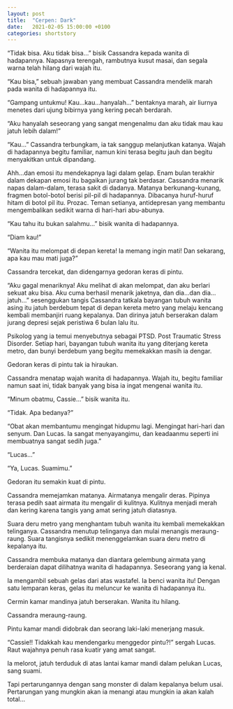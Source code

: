 ```yaml
---
layout: post
title:  "Cerpen: Dark"
date:   2021-02-05 15:00:00 +0100
categories: shortstory
---
```



“Tidak bisa. Aku tidak bisa…” bisik Cassandra kepada wanita di hadapannya. Napasnya terengah, rambutnya kusut masai, dan segala warna telah hilang dari wajah itu.

 “Kau bisa,” sebuah jawaban yang membuat Cassandra mendelik marah pada wanita di hadapannya itu.

“Gampang untukmu! Kau…kau…hanyalah…” bentaknya marah, air liurnya menetes dari ujung bibirnya yang kering pecah berdarah.

“Aku hanyalah seseorang yang sangat mengenalmu dan aku tidak mau kau jatuh lebih dalam!”

“Kau…” Cassandra terbungkam, ia tak sanggup melanjutkan katanya. Wajah di hadapannya begitu familiar, namun kini terasa begitu jauh dan begitu menyakitkan untuk dipandang.

Ahh…dan emosi itu mendekapnya lagi dalam gelap. Enam bulan terakhir dalam dekapan emosi itu bagaikan jurang tak berdasar. Cassandra menarik napas dalam-dalam, terasa sakit di dadanya. Matanya berkunang-kunang, fragmen botol-botol berisi pil-pil di hadapannya. Dibacanya huruf-huruf hitam di botol pil itu. 
Prozac.  Teman setianya, antidepresan yang membantu mengembalikan sedikit warna di hari-hari abu-abunya. 

“Kau tahu itu bukan salahmu…” bisik wanita di hadapannya.

“Diam kau!”

“Wanita itu melompat di depan kereta! Ia memang ingin mati! Dan sekarang, apa kau mau mati juga?”

Cassandra tercekat, dan didengarnya gedoran keras di pintu.

“Aku gagal menariknya! Aku melihat di akan melompat, dan aku berlari sekuat aku bisa. Aku cuma berhasil menarik jaketnya, dan dia…dan dia…jatuh…” sesenggukan tangis Cassandra tatkala bayangan tubuh wanita asing itu jatuh berdebum tepat di depan kereta metro yang melaju kencang kembali membanjiri ruang kepalanya. Dan dirinya jatuh berserakan dalam jurang depresi sejak peristiwa 6 bulan lalu itu.

Psikolog yang ia temui menyebutnya sebagai PTSD. Post Traumatic Stress Disorder. Setiap hari, bayangan tubuh wanita itu yang diterjang kereta metro, dan bunyi berdebum yang begitu memekakkan masih ia dengar. 

Gedoran keras di pintu tak ia hiraukan.

Cassandra menatap wajah wanita di hadapannya. Wajah itu, begitu familiar namun saat ini, tidak banyak yang bisa ia ingat mengenai wanita itu.

“Minum obatmu, Cassie…” bisik wanita itu.

“Tidak. Apa bedanya?”

“Obat akan membantumu mengingat hidupmu lagi. Mengingat hari-hari dan senyum. Dan Lucas. Ia sangat menyayangimu, dan keadaanmu seperti ini membuatnya sangat sedih juga.”

“Lucas…”

“Ya, Lucas. Suamimu.”

Gedoran itu semakin kuat di pintu.

Cassandra memejamkan matanya. Airmatanya mengalir deras. Pipinya terasa pedih saat airmata itu mengalir di kulitnya. Kulitnya menjadi merah dan kering karena tangis yang amat sering jatuh diatasnya.

Suara deru metro yang menghantam tubuh wanita itu kembali memekakkan telinganya. Cassandra menutup telinganya dan mulai menangis meraung-raung. Suara tangisnya sedikit menenggelamkan suara deru metro di kepalanya itu.

Cassandra membuka matanya dan diantara gelembung airmata yang berderaian dapat dilihatnya wanita di hadapannya. Seseorang yang ia kenal.

Ia mengambil sebuah gelas dari atas wastafel. Ia benci wanita itu! Dengan satu lemparan keras, gelas itu meluncur ke wanita di hadapannya itu.

Cermin kamar mandinya jatuh berserakan. Wanita itu hilang.

Cassandra meraung-raung. 

Pintu kamar mandi didobrak dan seorang laki-laki menerjang masuk.

“Cassie!! Tidakkah kau mendengarku menggedor pintu?!” sergah Lucas. Raut wajahnya penuh rasa kuatir yang amat sangat.

Ia melorot, jatuh terduduk di atas lantai kamar mandi dalam pelukan Lucas, sang suami. 

Tapi pertarungannya dengan sang monster di dalam kepalanya belum usai. Pertarungan yang mungkin akan ia menangi atau mungkin ia akan kalah total…
